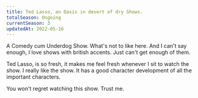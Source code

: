 ```yaml
---
title: Ted Lasso, an Oasis in desert of dry Shows.
totalSeason: Ongoing
currentSeason: 3 
updatedAt: 2022-05-16
---
```


A Comedy cum Underdog Show. What's not to like here. And I can't say enough, I love shows with british accents. Just can't get enough of them.

Ted Lasso, is so fresh, it makes me feel fresh whenever I sit to watch the show. I really like the show. It has a good character development of all the important characters.

You won't regret watching this show. Trust me.
